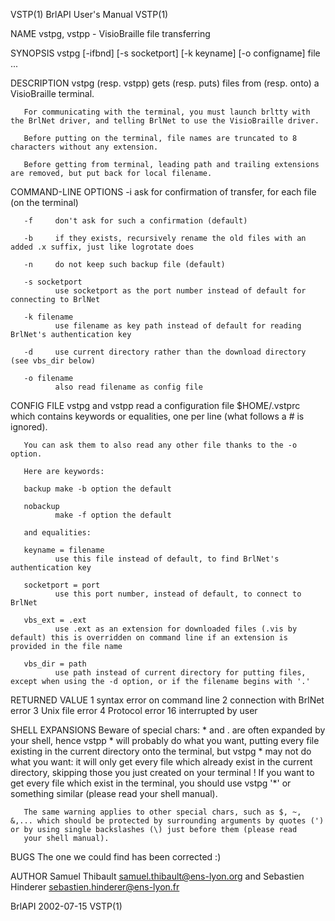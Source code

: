 VSTP(1)                                                                                      BrlAPI User's Manual                                                                                     VSTP(1)

NAME
       vstpg, vstpp - VisioBraille file transferring

SYNOPSIS
       vstpg [-ifbnd] [-s socketport] [-k keyname] [-o configname] file ...

DESCRIPTION
       vstpg (resp. vstpp) gets (resp. puts) files from (resp. onto) a VisioBraille terminal.

       For communicating with the terminal, you must launch brltty with the BrlNet driver, and telling BrlNet to use the VisioBraille driver.

       Before putting on the terminal, file names are truncated to 8 characters without any extension.

       Before getting from terminal, leading path and trailing extensions are removed, but put back for local filename.

COMMAND-LINE OPTIONS
       -i     ask for confirmation of transfer, for each file (on the terminal)

       -f     don't ask for such a confirmation (default)

       -b     if they exists, recursively rename the old files with an added .x suffix, just like logrotate does

       -n     do not keep such backup file (default)

       -s socketport
              use socketport as the port number instead of default for connecting to BrlNet

       -k filename
              use filename as key path instead of default for reading BrlNet's authentication key

       -d     use current directory rather than the download directory (see vbs_dir below)

       -o filename
              also read filename as config file

CONFIG FILE
       vstpg and vstpp read a configuration file $HOME/.vstprc which contains keywords or equalities, one per line (what follows a # is ignored).

       You can ask them to also read any other file thanks to the -o option.

       Here are keywords:

       backup make -b option the default

       nobackup
              make -f option the default

       and equalities:

       keyname = filename
              use this file instead of default, to find BrlNet's authentication key

       socketport = port
              use this port number, instead of default, to connect to BrlNet

       vbs_ext = .ext
              use .ext as an extension for downloaded files (.vis by default) this is overridden on command line if an extension is provided in the file name

       vbs_dir = path
              use path instead of current directory for putting files, except when using the -d option, or if the filename begins with '.'

RETURNED VALUE
       1    syntax error on command line
       2    connection with BrlNet error
       3    Unix file error
       4    Protocol error
       16   interrupted by user

SHELL EXPANSIONS
       Beware  of  special chars: * and . are often expanded by your shell, hence vstpp * will probably do what you want, putting every file existing in the current directory onto the terminal, but vstpg *
       may not do what you want: it will only get every file which already exist in the current directory, skipping those you just created on your terminal !  If you want to get every file which  exist  in
       the terminal, you should use vstpg '*' or something similar (please read your shell manual).

       The same warning applies to other special chars, such as $, ~, &,... which should be protected by surrounding arguments by quotes (') or by using single backslashes (\) just before them (please read
       your shell manual).

BUGS
       The one we could find has been corrected :)

AUTHOR
       Samuel Thibault <samuel.thibault@ens-lyon.org> and Sebastien Hinderer <sebastien.hinderer@ens-lyon.fr>

BrlAPI                                                                                            2002-07-15                                                                                          VSTP(1)
